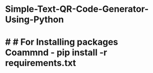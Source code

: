 # Simple-Text-QR-Code-Generator-Using-Python

# # # For Installing packages Coammnd - **pip install -r requirements.txt**
